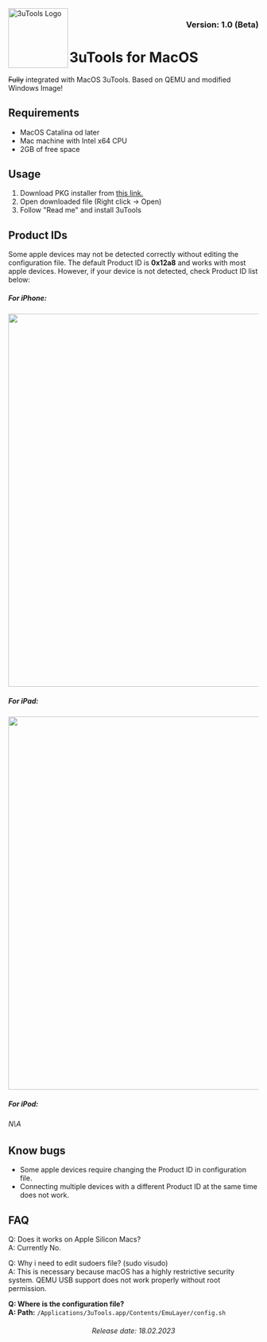 <img align="left" height="120" src="https://i.imgur.com/9iGXdvW.png" alt="3uTools Logo" style="float: left;"/>
<h3 align="right">Version: 1.0 (Beta)</h3>

# 3uTools for MacOS
~~Fully~~ integrated with MacOS 3uTools. Based on QEMU and modified Windows Image! 

## Requirements
- MacOS Catalina od later
- Mac machine with Intel x64 CPU
- 2GB of free space

## Usage
  1. Download PKG installer from [this link.](https://drive.google.com/file/d/1tEbicaL695wtNSwH111xLewULBWtr0oc/view)
  2. Open downloaded file (Right click -> Open)
  3. Follow "Read me" and install 3uTools

## Product IDs
Some apple devices may not be detected correctly without editing the configuration file. The default Product ID is **0x12a8** and works with most apple devices. However, if your device is not detected, check Product ID list below:

<h5 align="left">For iPhone:</h5> 
<p align="left">
  <img src="https://i.imgur.com/kYPy4GC.jpg" width="750" />
</p>
<h5 align="left">For iPad:</h5> 
<p align="left">
  <img src="https://i.imgur.com/brsnwuB.jpg" width="750" />
</p>
<h5 align="Left">For iPod:</h5> 
<h6 align="left">N\A</h6> 

## Know bugs
  - Some apple devices require changing the Product ID in configuration file.
  - Connecting multiple devices with a different Product ID at the same time does not work.
## FAQ
Q: Does it works on Apple Silicon Macs? <br> A: Currently No. 

Q: Why i need to edit sudoers file? (sudo visudo) <br> A: This is necessary because macOS has a highly restrictive security system. QEMU USB support does not work properly without root permission.

**Q: Where is the configuration file?** <br> **A: Path:** ``/Applications/3uTools.app/Contents/EmuLayer/config.sh``

<h6 align="center">Release date: 18.02.2023</h6>

